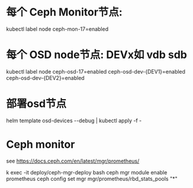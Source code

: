 # 每个 Ceph Monitor节点:
kubectl label node <nodename> ceph-mon-17=enabled
# 每个 OSD node节点: DEVx如 vdb sdb
kubectl label node <nodename> ceph-osd-17=enabled ceph-osd-dev-{DEV1}=enabled ceph-osd-dev-{DEV2}=enabled

# 部署osd节点
helm template osd-devices --debug | kubectl apply -f -

# Ceph monitor
 see https://docs.ceph.com/en/latest/mgr/prometheus/

k exec -it deploy/ceph-mgr-deploy bash
ceph mgr module enable prometheus
ceph config set mgr mgr/prometheus/rbd_stats_pools "*"
